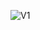 ![V1](https://user-images.githubusercontent.com/82629643/129207427-cecb37c0-648f-473f-8d90-1148158d70fd.JPG)
